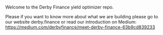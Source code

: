 Welcome to the Derby Finance yield optimizer repo. 

Please if you want to know more about what we are building please go to our website derby.finance or read our introduction on Medium: https://medium.com/derbyfinance/meet-derby-finance-63b9cd839233
